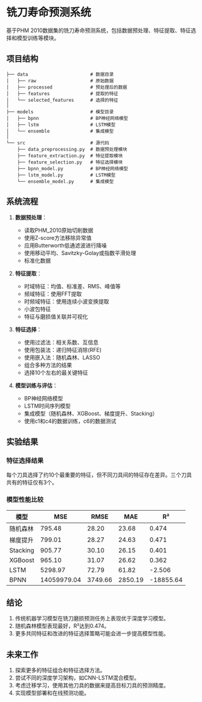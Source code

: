 # 铣刀寿命预测系统

基于PHM 2010数据集的铣刀寿命预测系统，包括数据预处理、特征提取、特征选择和模型训练等模块。

## 项目结构

```
├── data                       # 数据目录
│   ├── raw                    # 原始数据
│   ├── processed              # 预处理后的数据
│   ├── features               # 提取的特征
│   └── selected_features      # 选择的特征
│
├── models                     # 模型目录
│   ├── bpnn                   # BP神经网络模型
│   ├── lstm                   # LSTM模型
│   └── ensemble               # 集成模型
│
└── src                        # 源代码
    ├── data_preprocessing.py  # 数据预处理模块
    ├── feature_extraction.py  # 特征提取模块
    ├── feature_selection.py   # 特征选择模块
    ├── bpnn_model.py          # BP神经网络模型
    ├── lstm_model.py          # LSTM模型
    └── ensemble_model.py      # 集成模型
```

## 系统流程

1. **数据预处理**：
   - 读取PHM_2010原始切削数据
   - 使用Z-score方法移除异常值
   - 应用Butterworth低通滤波进行降噪
   - 使用移动平均、Savitzky-Golay或指数平滑处理
   - 标准化数据

2. **特征提取**：
   - 时域特征：均值、标准差、RMS、峰值等
   - 频域特征：使用FFT提取
   - 时频域特征：使用连续小波变换提取
   - 小波包特征
   - 特征与磨损值关联并可视化

3. **特征选择**：
   - 使用过滤法：相关系数、互信息
   - 使用包装法：递归特征消除(RFE)
   - 使用嵌入法：随机森林、LASSO
   - 组合多种方法的结果
   - 选择10个左右的最关键特征

4. **模型训练与评估**：
   - BP神经网络模型
   - LSTM时间序列模型
   - 集成模型（随机森林、XGBoost、梯度提升、Stacking）
   - 使用c1和c4的数据训练，c6的数据测试

## 实验结果

### 特征选择结果

每个刀具选择了约10个最重要的特征，但不同刀具间的特征存在差异。三个刀具共有的特征仅有3个。

### 模型性能比较

| 模型 | MSE | RMSE | MAE | R² |
|------|-----|------|-----|---|
| 随机森林 | 795.48 | 28.20 | 23.68 | 0.474 |
| 梯度提升 | 799.01 | 28.27 | 24.63 | 0.471 |
| Stacking | 905.77 | 30.10 | 26.15 | 0.401 |
| XGBoost | 965.10 | 31.07 | 26.62 | 0.362 |
| LSTM | 5298.97 | 72.79 | 61.82 | -2.506 |
| BPNN | 14059979.04 | 3749.66 | 2850.19 | -18855.64 |

## 结论

1. 传统机器学习模型在铣刀磨损预测任务上表现优于深度学习模型。
2. 随机森林模型表现最好，R²达到0.474。
3. 更多共同特征和改进的特征选择策略可能会进一步提高模型性能。

## 未来工作

1. 探索更多的特征组合和特征选择方法。
2. 尝试不同的深度学习架构，如CNN-LSTM混合模型。
3. 考虑迁移学习，使用其他刀具的数据来提高目标刀具的预测精度。
4. 实现模型部署和在线预测功能。 
